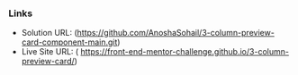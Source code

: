 
### Links

- Solution URL: (https://github.com/AnoshaSohail/3-column-preview-card-component-main.git)
- Live Site URL: ( https://front-end-mentor-challenge.github.io/3-column-preview-card/)

